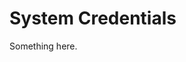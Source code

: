 [title]: # (System Credentials)
[tags]: # (XXX)
[priority]: # (6174)
# System Credentials
Something here.
